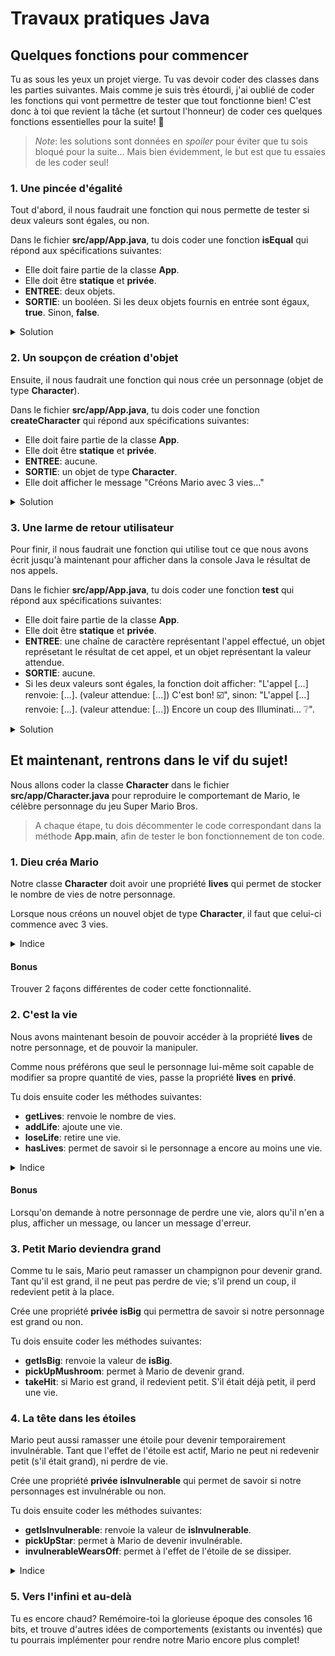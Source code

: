 # Travaux pratiques Java

## Quelques fonctions pour commencer

Tu as sous les yeux un projet vierge. Tu vas devoir coder des classes dans les parties suivantes. Mais comme je suis très étourdi, j'ai oublié de coder les fonctions qui vont permettre de tester que tout fonctionne bien! C'est donc à toi que revient la tâche (et surtout l'honneur) de coder ces quelques fonctions essentielles pour la suite! 💪

> _Note_: les solutions sont données en _spoiler_ pour éviter que tu sois bloqué pour la suite... Mais bien évidemment, le but est que tu essaies de les coder seul!

### 1. Une pincée d'égalité

Tout d'abord, il nous faudrait une fonction qui nous permette de tester si deux valeurs sont égales, ou non.

Dans le fichier **src/app/App.java**, tu dois coder une fonction **isEqual** qui répond aux spécifications suivantes:

- Elle doit faire partie de la classe **App**.
- Elle doit être **statique** et **privée**.
- **ENTREE**: deux objets.
- **SORTIE**: un booléen. Si les deux objets fournis en entrée sont égaux, **true**. Sinon, **false**.

<details>
<summary>Solution</summary>
```java
private static boolean isEqual(Object value1, Object value2) {
    return value1 == value2;
}
```
</details>

### 2. Un soupçon de création d'objet

Ensuite, il nous faudrait une fonction qui nous crée un personnage (objet de type **Character**).

Dans le fichier **src/app/App.java**, tu dois coder une fonction **createCharacter** qui répond aux spécifications suivantes:

- Elle doit faire partie de la classe **App**.
- Elle doit être **statique** et **privée**.
- **ENTREE**: aucune.
- **SORTIE**: un objet de type **Character**.
- Elle doit afficher le message "Créons Mario avec 3 vies..."

<details>
<summary>Solution</summary>
```java
private static Character createCharacter() {
    System.out.println("Créons Mario avec 3 vies...");
    return new Character(3);
}
```
</details>

### 3. Une larme de retour utilisateur

Pour finir, il nous faudrait une fonction qui utilise tout ce que nous avons écrit jusqu'à maintenant pour afficher dans la console Java le résultat de nos appels.

Dans le fichier **src/app/App.java**, tu dois coder une fonction **test** qui répond aux spécifications suivantes:

- Elle doit faire partie de la classe **App**.
- Elle doit être **statique** et **privée**.
- **ENTREE**: une chaîne de caractère représentant l'appel effectué, un objet représetant le résultat de cet appel, et un objet représentant la valeur attendue.
- **SORTIE**: aucune.
- Si les deux valeurs sont égales, la fonction doit afficher: "L'appel  [...]  renvoie: [...]. (valeur attendue: [...]) C'est bon! ☑️", sinon: "L'appel  [...]  renvoie: [...]. (valeur attendue: [...])  Encore un coup des Illuminati... ❔".

<details>
<summary>Solution</summary>
```java
private static void test(String call, Object actualValue, Object expectedValue) {
    String message = "L'appel  " + call + "  renvoie: " + String.valueOf(actualValue) + ". (valeur attendue: " + expectedValue + ")  ";
    if (isEqual(actualValue, expectedValue)) {
        message += "C'est bon! ☑️";
    } else {
        message += "Encore un coup des Illuminati... ❔";
    }
    System.out.println(message);
}
```
</details>

## Et maintenant, rentrons dans le vif du sujet!

Nous allons coder la classe **Character** dans le fichier **src/app/Character.java** pour reproduire le comportemant de Mario, le célèbre personnage du jeu Super Mario Bros.

> A chaque étape, tu dois décommenter le code correspondant dans la méthode **App.main**, afin de tester le bon fonctionnement de ton code.

### 1. Dieu créa Mario

Notre classe **Character** doit avoir une propriété **lives** qui permet de stocker le nombre de vies de notre personnage.

Lorsque nous créons un nouvel objet de type **Character**, il faut que celui-ci commence avec 3 vies.

<details>
<summary>Indice</summary>
Tu peux utiliser un **constructeur** pour cela.
</details>

#### Bonus

Trouver 2 façons différentes de coder cette fonctionnalité.

### 2. C'est la vie

Nous avons maintenant besoin de pouvoir accéder à la propriété **lives** de notre personnage, et de pouvoir la manipuler.

Comme nous préférons que seul le personnage lui-même soit capable de modifier sa propre quantité de vies, passe la propriété **lives** en **privé**.

Tu dois ensuite coder les méthodes suivantes:

- **getLives**: renvoie le nombre de vies.
- **addLife**: ajoute une vie.
- **loseLife**: retire une vie.
- **hasLives**: permet de savoir si le personnage a encore au moins une vie.

<details>
<summary>Indice</summary>
Tu peux t'inspirer des tests pour déterminer le **type de retour** des fonctions.
</details>

#### Bonus

Lorsqu'on demande à notre personnage de perdre une vie, alors qu'il n'en a plus, afficher un message, ou lancer un message d'erreur.

### 3. Petit Mario deviendra grand

Comme tu le sais, Mario peut ramasser un champignon pour devenir grand. Tant qu'il est grand, il ne peut pas perdre de vie; s'il prend un coup, il redevient petit à la place.

Crée une propriété **privée** **isBig** qui permettra de savoir si notre personnage est grand ou non.

Tu dois ensuite coder les méthodes suivantes:

- **getIsBig**: renvoie la valeur de **isBig**.
- **pickUpMushroom**: permet à Mario de devenir grand.
- **takeHit**: si Mario est grand, il redevient petit. S'il était déjà petit, il perd une vie.

### 4. La tête dans les étoiles

Mario peut aussi ramasser une étoile pour devenir temporairement invulnérable. Tant que l'effet de l'étoile est actif, Mario ne peut ni redevenir petit (s'il était grand), ni perdre de vie.

Crée une propriété **privée** **isInvulnerable** qui permet de savoir si notre personnages est invulnérable ou non.

Tu dois ensuite coder les méthodes suivantes:

- **getIsInvulnerable**: renvoie la valeur de **isInvulnerable**.
- **pickUpStar**: permet à Mario de devenir invulnérable.
- **invulnerableWearsOff**: permet à l'effet de l'étoile de se dissiper.

<details>
<summary>Indice</summary>
Il faudra peut-être modifier une méthode de l'étape précédent pour obtenir le comportement attendu!
</details>

### 5. Vers l'infini et au-delà

Tu es encore chaud? Remémoire-toi la glorieuse époque des consoles 16 bits, et trouve d'autres idées de comportements (existants ou inventés) que tu pourrais implémenter pour rendre notre Mario encore plus complet!
